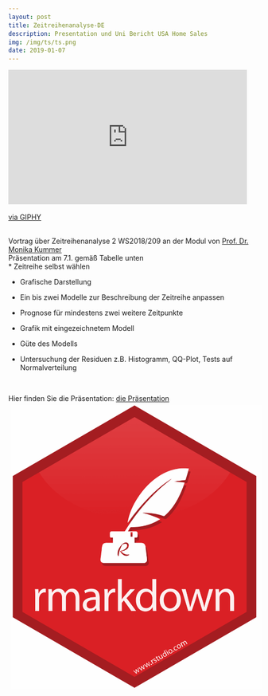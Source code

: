 ```yaml
---
layout: post
title: Zeitreihenanalyse-DE
description: Presentation und Uni Bericht USA Home Sales
img: /img/ts/ts.png
date: 2019-01-07
---
```


 <iframe src="https://giphy.com/embed/rM0wxzvwsv5g4" width="480" height="270" frameBorder="0" class="giphy-embed" allowFullScreen></iframe><p><a href="https://giphy.com/gifs/mit-graph-banking-rM0wxzvwsv5g4">via GIPHY</a></p>
<Br>
 Vortrag über Zeitreihenanalyse 2 WS2018/209 an der Modul von <a href="https://www.htw-berlin.de/hochschule/personen/person/?eid=569"> Prof. Dr. Monika Kummer </a>
 <Br>
 Präsentation am 7.1. gemäß Tabelle unten
 <Br>
 * Zeitreihe selbst wählen

 * Grafische Darstellung

 * Ein bis zwei Modelle zur Beschreibung der Zeitreihe anpassen 

 * Prognose für mindestens zwei weitere Zeitpunkte 
 
 * Grafik mit eingezeichnetem Modell 
 
 * Güte des Modells 

 * Untersuchung der Residuen z.B. Histogramm, QQ-Plot, Tests auf Normalverteilung 
 <Br>
 
 Hier finden Sie die Präsentation: <a href="https://itsmecevi.github.io/usa-home-sales/"> die Präsentation </a>
 <img class="col one right" src="/img/ts/rmarkdown.png" style="padding:5px">
